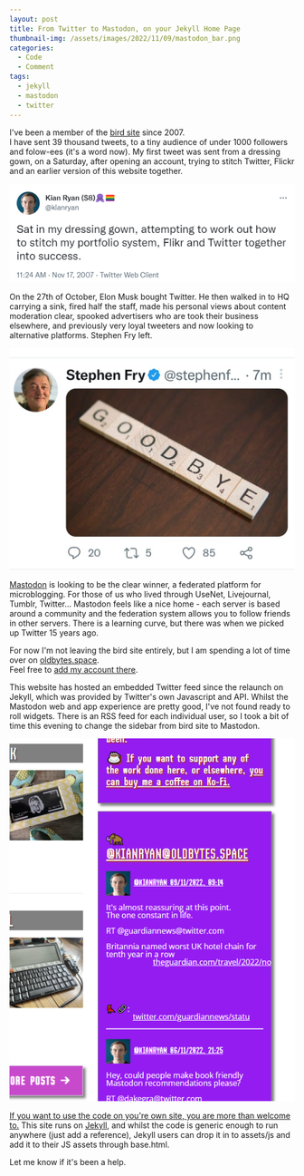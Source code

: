 ```yaml
---
layout: post
title: From Twitter to Mastodon, on your Jekyll Home Page
thumbnail-img: /assets/images/2022/11/09/mastodon_bar.png
categories:
  - Code
  - Comment
tags: 
  - jekyll
  - mastodon
  - twitter
---
```


I've been a member of the [bird site](https://twitter.com) since 2007.  
I have sent 39 thousand tweets, to a tiny audience of under 1000 followers and folow-ees 
(it's a word now).  My first tweet was sent from a dressing gown, on a Saturday, 
after opening an account, trying to stitch Twitter, Flickr and an earlier version 
of this website together.

![First Tweet on Twitter - text reads "Sat in my dressing gown, attempting to work out how to stitch my portfolio system, Flickr, and Twitter together into success."](/assets/images/2022/11/09/first_tweet.png)

On the 27th of October, Elon Musk bought Twitter.  He then walked in to HQ carrying a
sink, fired half the staff, made his personal views about content moderation clear, 
spooked advertisers who are took their business elsewhere, and previously very loyal 
tweeters and now looking to alternative platforms.  Stephen Fry left.

![Stephen Fry's Leaving Tweet - Scrabble Tiles spell 'Goodbye'](/assets/images/2022/11/09/stephen_fry.jpeg)

[Mastodon](https://en.wikipedia.org/wiki/Mastodon_(software)) is 
looking to be the clear winner, a federated platform for microblogging.  For those of 
us who lived through UseNet, Livejournal, Tumblr, Twitter... Mastodon feels like a nice home - 
each server is based around a community and the federation system allows you to follow 
friends in other servers.  There is a learning curve, but there was when we picked up 
Twitter 15 years ago.

For now I'm not leaving the bird site entirely, but I am spending a lot of time over 
on [oldbytes.space](https://oldbytes.space/web/home).  
Feel free to [add my account there](https://oldbytes.space/web/@kianryan).

This website has hosted an embedded Twitter feed since the relaunch on Jekyll, which 
was provided by Twitter's own Javascript and API.  Whilst the Mastodon web and app experience are 
pretty good, I've not found ready to roll widgets.  There is an RSS feed for each 
individual user, so I took a bit of time this evening to change the sidebar from bird site to Mastodon.

![Mastodon Sidebar on home page](/assets/images/2022/11/09/mastodon_bar.png)

[If you want to use the code on you're own site, you are more than welcome to.](https://github.com/kianryan/kianryan.github.io/blob/master/assets/js/mastodon.js)  This 
site runs on [Jekyll](https://jekyllrb.com/), and whilst the code is generic enough to run anywhere (just add a 
reference), Jekyll users can drop it in to assets/js and add it to their JS assets through base.html.

Let me know if it's been a help.